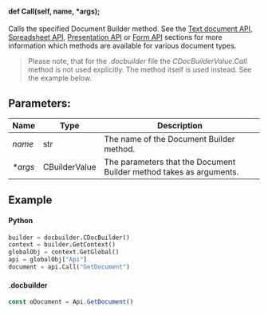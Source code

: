 #### def Call(self, name, *args);

Calls the specified Document Builder method. See the [Text document API](../../../../../Office%20API/Office%20API/Text%20Document%20API/index.md), [Spreadsheet API](../../../../../Office%20API/Office%20API/Spreadsheet%20API/index.md), [Presentation API](../../../../../Office%20API/Office%20API/Presentation%20API/index.md) or [Form API](../../../../../Office%20API/Office%20API/Form%20API/index.md) sections for more information which methods are available for various document types.

> Please note, that for the *.docbuilder* file the *CDocBuilderValue.Call* method is not used explicitly. The method itself is used instead. See the example below.

## Parameters:

| Name     | Type          | Description                                                         |
| -------- | ------------- | ------------------------------------------------------------------- |
| *name*   | str           | The name of the Document Builder method.                            |
| *\*args* | CBuilderValue | The parameters that the Document Builder method takes as arguments. |

## Example

#### Python

``` python
builder = docbuilder.CDocBuilder()
context = builder.GetContext()
globalObj = context.GetGlobal()
api = globalObj["Api"]
document = api.Call("GetDocument")
```

#### .docbuilder

```js
const oDocument = Api.GetDocument()
```
